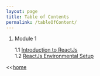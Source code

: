 ```yaml
---
layout: page
title: Table of Contents
permalink: /tableOfContent/
---
```


1. Module 1

	1.1 [Introduction to ReactJs](/ReactJs/module1/content1.1)<br>
	1.2 [ReactJs Environmental Setup](/ReactJs/module1/content1.2)



<<[home](/ReactJs/)
